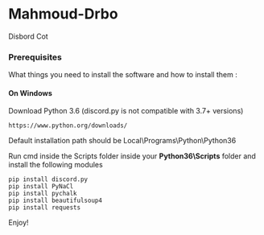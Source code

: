 # Mahmoud-Drbo
Disbord Cot

### Prerequisites

What things you need to install the software and how to install them :

#### On Windows
Download Python 3.6 (discord.py is not compatible with 3.7+ versions)

```
https://www.python.org/downloads/
```
Default installation path should be Local\Programs\Python\Python36

Run cmd inside the Scripts folder inside your **Python36\Scripts** folder and install the following modules

```
pip install discord.py
pip install PyNaCl
pip install pychalk
pip install beautifulsoup4
pip install requests
```

Enjoy!
